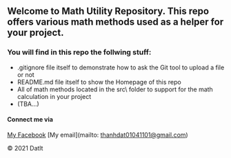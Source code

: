 ## Welcome to Math Utility Repository. This repo offers various math methods used as a helper for your project.

### You will find in this repo the follwing stuff:
* .gitignore file itself to demonstrate how to ask the Git tool to upload a file or not
* README.md file itself to show the Homepage of this repo
* All of math methods located in the src\ folder to support for the math calculation in your project
* (TBA...)

#### Connect me via
[My Facebook](https://www.facebook.com/LeThanhDattttttt/)
[My email](mailto: thanhdat01041101@gmail.com)

© 2021 Datlt